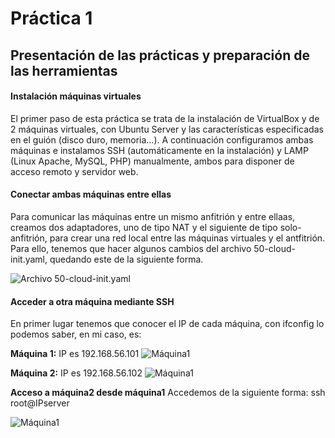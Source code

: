 # Práctica 1
## Presentación de las prácticas y preparación de las herramientas

#### Instalación máquinas virtuales
El primer paso de esta práctica se trata de la instalación de VirtualBox y de 2 máquinas virtuales, con Ubuntu Server y las características especificadas en el guión (disco duro, memoria…). A continuación configuramos ambas máquinas e instalamos SSH (automáticamente en la instalación) y LAMP (Linux Apache, MySQL, PHP) manualmente, ambos para disponer de acceso remoto y servidor web.

#### Conectar ambas máquinas entre ellas
Para comunicar las máquinas entre un mismo anfitrión y entre ellaas, creamos dos adaptadores, uno de tipo NAT y el siguiente de tipo solo-anfitrión, para crear una red local entre las máquinas virtuales y el antfitrión. Para ello, tenemos que hacer algunos cambios del archivo 50-cloud-init.yaml, quedando este de la siguiente forma.

![Archivo 50-cloud-init.yaml](https://raw.githubusercontent.com/mariaalc/SWAP/tree/master/practica1/imagenes/archivo.png)

#### Acceder a otra máquina mediante SSH
En primer lugar tenemos que conocer el IP de cada máquina, con ifconfig lo podemos saber, en mi caso, es:

**Máquina 1:** IP es 192.168.56.101
![Máquina1](https://raw.githubusercontent.com/mariaalc/SWAP/tree/master/practica1/imagenes/maquina1.png)

**Máquina 2:** IP es 192.168.56.102
![Máquina1](https://github.com/mariaalc/SWAP/tree/master/practica1/imagenes/maquina2.png)

**Acceso a máquina2 desde máquina1** 
Accedemos de la siguiente forma: ssh root@IPserver

![Máquina1](https://raw.githubusercontent.com/mariaalc/SWAP/tree/master/practica1/imagenes/maquina2.png)




